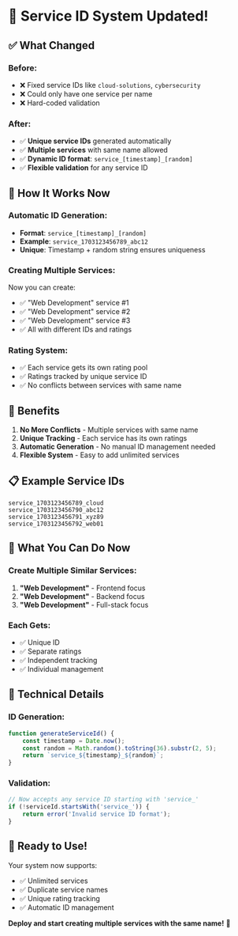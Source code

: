 # 🔧 Service ID System Updated!

## ✅ What Changed

### **Before:**
- ❌ Fixed service IDs like `cloud-solutions`, `cybersecurity`
- ❌ Could only have one service per name
- ❌ Hard-coded validation

### **After:**
- ✅ **Unique service IDs** generated automatically
- ✅ **Multiple services** with same name allowed
- ✅ **Dynamic ID format**: `service_[timestamp]_[random]`
- ✅ **Flexible validation** for any service ID

## 🎯 How It Works Now

### **Automatic ID Generation:**
- **Format**: `service_[timestamp]_[random]`
- **Example**: `service_1703123456789_abc12`
- **Unique**: Timestamp + random string ensures uniqueness

### **Creating Multiple Services:**
Now you can create:
- ✅ "Web Development" service #1
- ✅ "Web Development" service #2  
- ✅ "Web Development" service #3
- ✅ All with different IDs and ratings

### **Rating System:**
- ✅ Each service gets its own rating pool
- ✅ Ratings tracked by unique service ID
- ✅ No conflicts between services with same name

## 🚀 Benefits

1. **No More Conflicts** - Multiple services with same name
2. **Unique Tracking** - Each service has its own ratings
3. **Automatic Generation** - No manual ID management needed
4. **Flexible System** - Easy to add unlimited services

## 📋 Example Service IDs

```
service_1703123456789_cloud
service_1703123456790_abc12
service_1703123456791_xyz89
service_1703123456792_web01
```

## 🎉 What You Can Do Now

### **Create Multiple Similar Services:**
1. **"Web Development"** - Frontend focus
2. **"Web Development"** - Backend focus  
3. **"Web Development"** - Full-stack focus

### **Each Gets:**
- ✅ Unique ID
- ✅ Separate ratings
- ✅ Independent tracking
- ✅ Individual management

## 🔧 Technical Details

### **ID Generation:**
```javascript
function generateServiceId() {
    const timestamp = Date.now();
    const random = Math.random().toString(36).substr(2, 5);
    return `service_${timestamp}_${random}`;
}
```

### **Validation:**
```javascript
// Now accepts any service ID starting with 'service_'
if (!serviceId.startsWith('service_')) {
    return error('Invalid service ID format');
}
```

## 🎯 Ready to Use!

Your system now supports:
- ✅ Unlimited services
- ✅ Duplicate service names
- ✅ Unique rating tracking
- ✅ Automatic ID management

**Deploy and start creating multiple services with the same name!** 🚀
